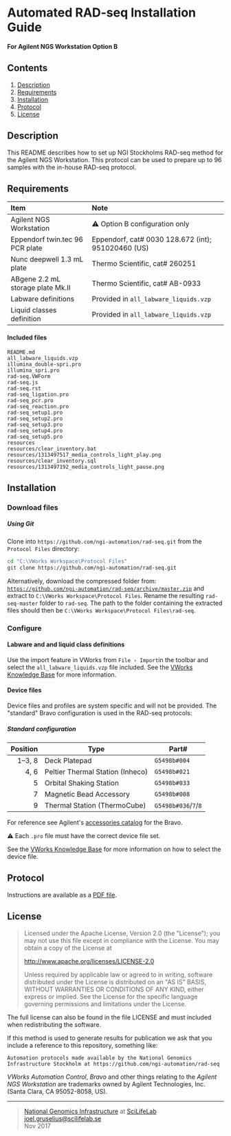 # Automated RAD-seq Installation Guide #
**For Agilent NGS Workstation Option B**

## Contents ##
1. [Description](#description)
2. [Requirements](#requirements)
3. [Installation](#installation)
4. [Protocol](#protocol)
5. [License](#license)

## Description ##
This README describes how to set up NGI Stockholms RAD-seq method for the Agilent NGS Workstation. This protocol can be used to prepare up to 96 samples with the in-house RAD-seq protocol.

## Requirements ##

Item                                 | Note
:------------------------------------|:---------
Agilent NGS Workstation              | :warning: Option B configuration only
Eppendorf twin.tec 96 PCR plate      | Eppendorf, cat# 0030 128.672 (int); 951020460 (US)
Nunc deepwell 1.3 mL plate           | Thermo Scientific, cat# 260251
ABgene 2.2 mL storage plate Mk.II    | Thermo Scientific, cat# AB-0933
Labware definitions                  | Provided in `all_labware_liquids.vzp`
Liquid classes definition            | Provided in `all_labware_liquids.vzp`

#### Included files ####
```
README.md
all_labware_liquids.vzp
illumina_double-spri.pro
illumina_spri.pro
rad-seq.VWForm
rad-seq.js
rad-seq.rst
rad-seq_ligation.pro
rad-seq_pcr.pro
rad-seq_reaction.pro
rad-seq_setup1.pro
rad-seq_setup2.pro
rad-seq_setup3.pro
rad-seq_setup4.pro
rad-seq_setup5.pro
resources
resources/clear_inventory.bat
resources/1313497517_media_controls_light_play.png
resources/clear_inventory.sql
resources/1313497192_media_controls_light_pause.png
```

## Installation ##
### Download files ###


##### Using Git #####
Clone into `https://github.com/ngi-automation/rad-seq.git` from the `Protocol Files` directory:

```bash
cd "C:\VWorks Workspace\Protocol Files"
git clone https://github.com/ngi-automation/rad-seq.git
```

Alternatively, download the compressed folder from:
[`https://github.com/ngi-automation/rad-seq/archive/master.zip`][zip]
and extract to `C:\VWorks Workspace\Protocol Files`. Rename the resulting `rad-seq-master` folder to `rad-seq`. The path to the folder containing the extracted files should then be `C:\VWorks Workspace\Protocol Files\rad-seq`.

### Configure ###
#### Labware and and liquid class definitions ####
Use the import feature in VWorks from `File › Import`in the toolbar and select the `all_labware_liquids.vzp` file included. See the [VWorks Knowledge Base][import] for more information.

#### Device files ####
Device files and profiles are system specific and will not be provided. The "standard" Bravo configuration is used in the RAD-seq protocols:

##### Standard configuration #####
Position | Type | Part#
-------: | ---- | -----
1&ndash;3, 8  | Deck Platepad | `G5498b#004`
4, 6     | Peltier Thermal Station (Inheco) | `G5498b#021`
5        | Orbital Shaking Station | `G5498b#033`
7        | Magnetic Bead Accessory | `G5498b#008`
9        | Thermal Station (ThermoCube) | `G5498b#036`/`7`/`8`

For reference see Agilent's [accessories catalog][catalog] for the Bravo.

:warning:  Each `.pro` file must have the correct device file set.

See the [VWorks Knowledge Base][device-file] for more information on how to select the device file.

## Protocol ##

Instructions are available as a [PDF file][sop].

## License ##
> Licensed under the Apache License, Version 2.0 (the "License");
> you may not use this file except in compliance with the License.
> You may obtain a copy of the License at
> 
> http://www.apache.org/licenses/LICENSE-2.0
>
> Unless required by applicable law or agreed to in writing, software
> distributed under the License is distributed on an "AS IS" BASIS,
> WITHOUT WARRANTIES OR CONDITIONS OF ANY KIND, either express or implied.
> See the License for the specific language governing permissions and limitations under the License.

The full license can also be found in the file LICENSE and must included when redistributing the software.

If this method is used to generate results for publication we ask that you include a reference to this repository, something like:

```
Automation protocols made available by the National Genomics Infrastructure Stockholm at https://github.com/ngi-automation/rad-seq
```

*VWorks Automation Control*, *Bravo* and other things relating to the *Agilent NGS Workstation* are trademarks owned by Agilent Technologies, Inc. (Santa Clara, CA 95052-8058, US).

[email]: mailto:joel.gruselius@scilifelab.se "E-mail author"
[ngi]: https://www.scilifelab.se/facilities/ngi-stockholm/ "NGI Stockholm"
[scilife]: https://www.scilifelab.se "SciLifeLab"
[zip]: https://github.com/ngi-automation/rad-seq/archive/master.zip
[import]: http://www.velocity11.com/techdocs/AutomationSolutionsKB/vworks4_ug/11_Troubleshooting.15.03.html#2005458
[catalog]: http://www.chem.agilent.com/Library/catalogs/Public/5991-0369EN.pdf
[sop]: https://goo.gl/wA8sGi
[device-file]: http://www.velocity11.com/techdocs/AutomationSolutionsKB/vworks4_ug/02_CreateProtocolBasic.04.08.html#1981042

---

>[National Genomics Infrastructure][ngi] at [SciLifeLab][scilife]  
<joel.gruselius@scilifelab.se>  
Nov 2017
